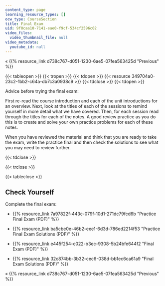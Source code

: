 ```yaml
---
content_type: page
learning_resource_types: []
ocw_type: CourseSection
title: Final Exam
uid: 9f0caa10-7141-eae0-f9cf-534cf2596c02
video_files:
  video_thumbnail_file: null
video_metadata:
  youtube_id: null
---
```


« {{% resource_link d738c767-d051-1230-6ae5-07fea563425d "Previous" %}}

{{< tableopen >}}
{{< tropen >}}
{{< tdopen >}}
{{< resource 349704a0-23c2-1bb2-c64a-db7c3a0938c9 >}}
{{< tdclose >}}
{{< tdopen >}}


Advice before trying the final exam:

First re-read the course introduction and each of the unit introductions for an overview. Next, look at the titles of each of the sessions to remind yourself in more detail what we have covered. Then, for each session read through the titles for each of the notes. A good review practice as you do this is to create and solve your own practice problems for each of these notes.

When you have reviewed the material and think that you are ready to take the exam, write the practice final and then check the solutions to see what you may need to review further.


{{< tdclose >}}

{{< trclose >}}

{{< tableclose >}}

Check Yourself
--------------

Complete the final exam:

*   {{% resource_link 7a97822f-443c-079f-10d1-271dc79fcd6b "Practice Final Exam (PDF)" %}}
*   {{% resource_link ba5cbe0e-46b2-eee1-6d3d-786ed2214f53 "Practice Final Exam Solutions (PDF)" %}}
  
*   {{% resource_link e445f254-c022-b3ec-9308-5b24bfe644f2 "Final Exam (PDF)" %}}
*   {{% resource_link 32c874bb-3b32-cec6-038d-bb1ec6ca61a9 "Final Exam Solutions (PDF)" %}}

« {{% resource_link d738c767-d051-1230-6ae5-07fea563425d "Previous" %}}